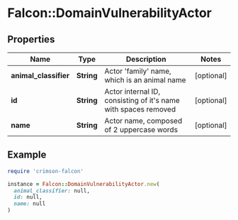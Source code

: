 # Falcon::DomainVulnerabilityActor

## Properties

| Name | Type | Description | Notes |
| ---- | ---- | ----------- | ----- |
| **animal_classifier** | **String** | Actor &#39;family&#39; name, which is an animal name | [optional] |
| **id** | **String** | Actor internal ID, consisting of it&#39;s name with spaces removed | [optional] |
| **name** | **String** | Actor name, composed of 2 uppercase words | [optional] |

## Example

```ruby
require 'crimson-falcon'

instance = Falcon::DomainVulnerabilityActor.new(
  animal_classifier: null,
  id: null,
  name: null
)
```

